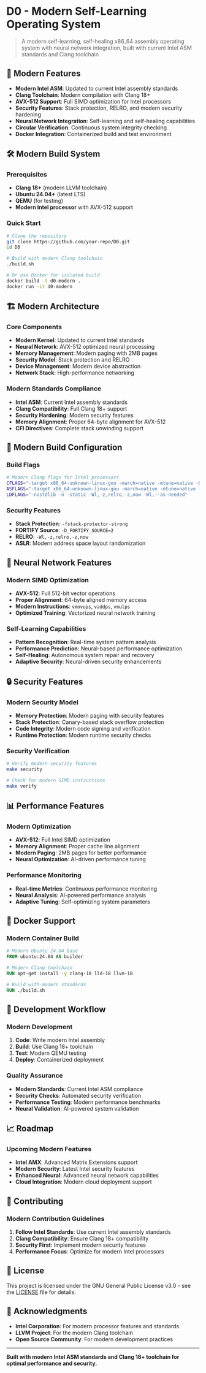 # D0 - Modern Self-Learning Operating System

> A modern self-learning, self-healing x86_64 assembly operating system with neural network integration, built with current Intel ASM standards and Clang toolchain

## 🚀 Modern Features

- **Modern Intel ASM**: Updated to current Intel assembly standards
- **Clang Toolchain**: Modern compilation with Clang 18+ 
- **AVX-512 Support**: Full SIMD optimization for Intel processors
- **Security Features**: Stack protection, RELRO, and modern security hardening
- **Neural Network Integration**: Self-learning and self-healing capabilities
- **Circular Verification**: Continuous system integrity checking
- **Docker Integration**: Containerized build and test environment

## 🛠 Modern Build System

### Prerequisites
- **Clang 18+** (modern LLVM toolchain)
- **Ubuntu 24.04+** (latest LTS)
- **QEMU** (for testing)
- **Modern Intel processor** with AVX-512 support

### Quick Start
```bash
# Clone the repository
git clone https://github.com/your-repo/D0.git
cd D0

# Build with modern Clang toolchain
./build.sh

# Or use Docker for isolated build
docker build -t d0-modern .
docker run -it d0-modern
```

## 🏗 Modern Architecture

### Core Components
- **Modern Kernel**: Updated to current Intel standards
- **Neural Network**: AVX-512 optimized neural processing
- **Memory Management**: Modern paging with 2MB pages
- **Security Model**: Stack protection and RELRO
- **Device Management**: Modern device abstraction
- **Network Stack**: High-performance networking

### Modern Standards Compliance
- **Intel ASM**: Current Intel assembly standards
- **Clang Compatibility**: Full Clang 18+ support
- **Security Hardening**: Modern security features
- **Memory Alignment**: Proper 64-byte alignment for AVX-512
- **CFI Directives**: Complete stack unwinding support

## 🔧 Modern Build Configuration

### Build Flags
```bash
# Modern Clang flags for Intel processors
CFLAGS="-target x86_64-unknown-linux-gnu -march=native -mtune=native -O3 -fPIC -fstack-protector-strong -D_FORTIFY_SOURCE=2"
ASFLAGS="-target x86_64-unknown-linux-gnu -march=native -mtune=native -fPIC -fstack-protector-strong"
LDFLAGS="-nostdlib -n -static -Wl,-z,relro,-z,now -Wl,--as-needed"
```

### Security Features
- **Stack Protection**: `-fstack-protector-strong`
- **FORTIFY Source**: `-D_FORTIFY_SOURCE=2`
- **RELRO**: `-Wl,-z,relro,-z,now`
- **ASLR**: Modern address space layout randomization

## 🧠 Neural Network Features

### Modern SIMD Optimization
- **AVX-512**: Full 512-bit vector operations
- **Proper Alignment**: 64-byte aligned memory access
- **Modern Instructions**: `vmovups`, `vaddps`, `vmulps`
- **Optimized Training**: Vectorized neural network training

### Self-Learning Capabilities
- **Pattern Recognition**: Real-time system pattern analysis
- **Performance Prediction**: Neural-based performance optimization
- **Self-Healing**: Autonomous system repair and recovery
- **Adaptive Security**: Neural-driven security enhancements

## 🔒 Security Features

### Modern Security Model
- **Memory Protection**: Modern paging with security features
- **Stack Protection**: Canary-based stack overflow protection
- **Code Integrity**: Modern code signing and verification
- **Runtime Protection**: Modern runtime security checks

### Security Verification
```bash
# Verify modern security features
make security

# Check for modern SIMD instructions
make verify
```

## 📊 Performance Features

### Modern Optimization
- **AVX-512**: Full Intel SIMD optimization
- **Memory Alignment**: Proper cache line alignment
- **Modern Paging**: 2MB pages for better performance
- **Neural Optimization**: AI-driven performance tuning

### Performance Monitoring
- **Real-time Metrics**: Continuous performance monitoring
- **Neural Analysis**: AI-powered performance analysis
- **Adaptive Tuning**: Self-optimizing system parameters

## 🐳 Docker Support

### Modern Container Build
```dockerfile
# Modern Ubuntu 24.04 base
FROM ubuntu:24.04 AS builder

# Modern Clang toolchain
RUN apt-get install -y clang-18 lld-18 llvm-18

# Build with modern standards
RUN ./build.sh
```

## 🔄 Development Workflow

### Modern Development
1. **Code**: Write modern Intel assembly
2. **Build**: Use Clang 18+ toolchain
3. **Test**: Modern QEMU testing
4. **Deploy**: Containerized deployment

### Quality Assurance
- **Modern Standards**: Current Intel ASM compliance
- **Security Checks**: Automated security verification
- **Performance Testing**: Modern performance benchmarks
- **Neural Validation**: AI-powered system validation

## 📈 Roadmap

### Upcoming Modern Features
- **Intel AMX**: Advanced Matrix Extensions support
- **Modern Security**: Latest Intel security features
- **Enhanced Neural**: Advanced neural network capabilities
- **Cloud Integration**: Modern cloud deployment support

## 🤝 Contributing

### Modern Contribution Guidelines
1. **Follow Intel Standards**: Use current Intel assembly standards
2. **Clang Compatibility**: Ensure Clang 18+ compatibility
3. **Security First**: Implement modern security features
4. **Performance Focus**: Optimize for modern Intel processors

## 📄 License

This project is licensed under the GNU General Public License v3.0 - see the [LICENSE](LICENSE) file for details.

## 🙏 Acknowledgments

- **Intel Corporation**: For modern processor features and standards
- **LLVM Project**: For the modern Clang toolchain
- **Open Source Community**: For modern development practices

---

**Built with modern Intel ASM standards and Clang 18+ toolchain for optimal performance and security.**
